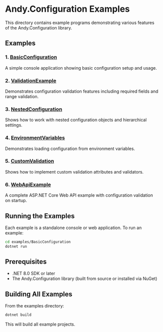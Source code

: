 # Andy.Configuration Examples

This directory contains example programs demonstrating various features of the Andy.Configuration library.

## Examples

### 1. [BasicConfiguration](BasicConfiguration/)
A simple console application showing basic configuration setup and usage.

### 2. [ValidationExample](ValidationExample/)
Demonstrates configuration validation features including required fields and range validation.

### 3. [NestedConfiguration](NestedConfiguration/)
Shows how to work with nested configuration objects and hierarchical settings.

### 4. [EnvironmentVariables](EnvironmentVariables/)
Demonstrates loading configuration from environment variables.

### 5. [CustomValidation](CustomValidation/)
Shows how to implement custom validation attributes and validators.

### 6. [WebApiExample](WebApiExample/)
A complete ASP.NET Core Web API example with configuration validation on startup.

## Running the Examples

Each example is a standalone console or web application. To run an example:

```bash
cd examples/BasicConfiguration
dotnet run
```

## Prerequisites

- .NET 8.0 SDK or later
- The Andy.Configuration library (built from source or installed via NuGet)

## Building All Examples

From the examples directory:

```bash
dotnet build
```

This will build all example projects.